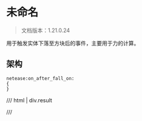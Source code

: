# 未命名

> 文档版本：1.21.0.24

用于触发实体下落至方块后的事件，主要用于力的计算。

## 架构

```mcschema
netease:on_after_fall_on:
{
}

```

/// html | div.result

///

